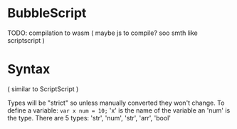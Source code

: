 # BubbleScript

TODO: compilation to wasm ( maybe js to compile? soo smth like scriptscript )

# Syntax

( similar to ScriptScript )

Types will be "strict" so unless manually converted they won't change.
To define a variable:
```var x num = 10;```
'x' is the name of the variable an 'num' is the type. There are 5 types: 
'str', 'num', 'str', 'arr', 'bool'